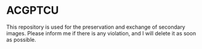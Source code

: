 # ACGPTCU
This repository is used for the preservation and exchange of secondary images. Please inform me if there is any violation, and I will delete it as soon as possible.
